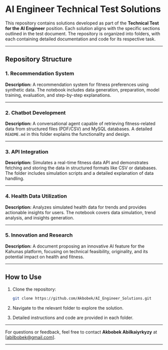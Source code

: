 # AI Engineer Technical Test Solutions

This repository contains solutions developed as part of the **Technical Test for the AI Engineer** position. Each solution aligns with the specific sections outlined in the test document. The repository is organized into folders, with each containing detailed documentation and code for its respective task.

---

## Repository Structure

### 1. Recommendation System
**Description:** A recommendation system for fitness preferences using synthetic data. The notebook includes data generation, preparation, model training, evaluation, and step-by-step explanations.

---

### 2. Chatbot Development
**Description:** A conversational agent capable of retrieving fitness-related data from structured files (PDF/CSV) and MySQL databases. A detailed `README.md` in this folder explains the functionality and design.

---

### 3. API Integration
**Description:** Simulates a real-time fitness data API and demonstrates fetching and storing the data in structured formats like CSV or databases. The folder includes simulation scripts and a detailed explanation of data handling.

---

### 4. Health Data Utilization
**Description:** Analyzes simulated health data for trends and provides actionable insights for users. The notebook covers data simulation, trend analysis, and insights generation.

---

### 5. Innovation and Research
**Description:** A document proposing an innovative AI feature for the Kahunas platform, focusing on technical feasibility, originality, and its potential impact on health and fitness.

---

## How to Use

1. Clone the repository:
   ```bash
   git clone https://github.com/Akbobek/AI_Engineer_Solutions.git
   ```

2. Navigate to the relevant folder to explore the solution.

3. Detailed instructions and code are provided in each folder.

---

For questions or feedback, feel free to contact **Akbobek Abilkaiyrkyzy** at [abilbobek@gmail.com].

--- 
